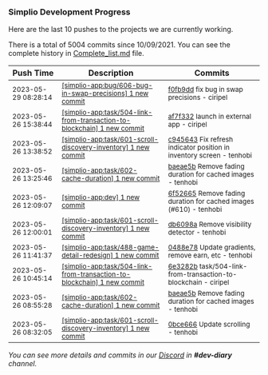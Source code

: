 
### Simplio Development Progress

Here are the last 10 pushes to the projects we are currently working.

There is a total of 5004 commits since 10/09/2021. You can see the complete history in
 [Complete_list.md](Complete_list.md) file.

| Push Time | Description | Commits |
| --- | --- | --- |
| <sub>2023-05-29 08:28:14</sub> | <sub>[[simplio-app:bug/606\-bug\-in\-swap\-precisions] 1 new commit](https://github.com/SimplioOfficial/simplio-app/commit/f0fb9dd326b30f207cfc2c761066ac088172d3eb)</sub> | <sub>[f0fb9dd](https://github.com/SimplioOfficial/simplio-app/commit/f0fb9dd326b30f207cfc2c761066ac088172d3eb) fix bug in swap precisions - ciripel</sub> |
| <sub>2023-05-26 15:38:44</sub> | <sub>[[simplio-app:task/504\-link\-from\-transaction\-to\-blockchain] 1 new commit](https://github.com/SimplioOfficial/simplio-app/commit/af7f332b519f420806fc4edd8b867d43e2e7bf13)</sub> | <sub>[af7f332](https://github.com/SimplioOfficial/simplio-app/commit/af7f332b519f420806fc4edd8b867d43e2e7bf13) launch in external app - ciripel</sub> |
| <sub>2023-05-26 13:38:52</sub> | <sub>[[simplio-app:task/601\-scroll\-discovery\-inventory] 1 new commit](https://github.com/SimplioOfficial/simplio-app/commit/c945643c3fceb314b60cb9cf9999a68546edfa99)</sub> | <sub>[c945643](https://github.com/SimplioOfficial/simplio-app/commit/c945643c3fceb314b60cb9cf9999a68546edfa99) Fix refresh indicator position in inventory screen - tenhobi</sub> |
| <sub>2023-05-26 13:25:46</sub> | <sub>[[simplio-app:task/602\-cache\-duration] 1 new commit](https://github.com/SimplioOfficial/simplio-app/commit/baeae5b653025c40f7cdd62afae88df449bbc62f)</sub> | <sub>[baeae5b](https://github.com/SimplioOfficial/simplio-app/commit/baeae5b653025c40f7cdd62afae88df449bbc62f) Remove fading duration for cached images - tenhobi</sub> |
| <sub>2023-05-26 12:09:07</sub> | <sub>[[simplio-app:dev] 1 new commit](https://github.com/SimplioOfficial/simplio-app/commit/6f52665f2985ef04882b8e871002546a3866fe03)</sub> | <sub>[6f52665](https://github.com/SimplioOfficial/simplio-app/commit/6f52665f2985ef04882b8e871002546a3866fe03) Remove fading duration for cached images (#610) - tenhobi</sub> |
| <sub>2023-05-26 12:00:01</sub> | <sub>[[simplio-app:task/601\-scroll\-discovery\-inventory] 1 new commit](https://github.com/SimplioOfficial/simplio-app/commit/db6098a45c33da21aff82ef49487346bc49aa59d)</sub> | <sub>[db6098a](https://github.com/SimplioOfficial/simplio-app/commit/db6098a45c33da21aff82ef49487346bc49aa59d) Remove visibility detector - tenhobi</sub> |
| <sub>2023-05-26 11:41:37</sub> | <sub>[[simplio-app:task/488\-game\-detail\-redesign] 1 new commit](https://github.com/SimplioOfficial/simplio-app/commit/0488e7849ac3ba5e78e4a0660a0c24c83a30ab00)</sub> | <sub>[0488e78](https://github.com/SimplioOfficial/simplio-app/commit/0488e7849ac3ba5e78e4a0660a0c24c83a30ab00) Update gradients, remove earn, etc - tenhobi</sub> |
| <sub>2023-05-26 10:45:14</sub> | <sub>[[simplio-app:task/504\-link\-from\-transaction\-to\-blockchain] 1 new commit](https://github.com/SimplioOfficial/simplio-app/commit/6e3282b0bb59c182f3f217b222faa998031db663)</sub> | <sub>[6e3282b](https://github.com/SimplioOfficial/simplio-app/commit/6e3282b0bb59c182f3f217b222faa998031db663) task/504-link-from-transaction-to-blockchain - ciripel</sub> |
| <sub>2023-05-26 08:55:28</sub> | <sub>[[simplio-app:task/602\-cache\-duration] 1 new commit](https://github.com/SimplioOfficial/simplio-app/commit/baeae5b653025c40f7cdd62afae88df449bbc62f)</sub> | <sub>[baeae5b](https://github.com/SimplioOfficial/simplio-app/commit/baeae5b653025c40f7cdd62afae88df449bbc62f) Remove fading duration for cached images - tenhobi</sub> |
| <sub>2023-05-26 08:32:05</sub> | <sub>[[simplio-app:task/601\-scroll\-discovery\-inventory] 1 new commit](https://github.com/SimplioOfficial/simplio-app/commit/0bce666d603b72a67261fd00683f9ae93ae825ab)</sub> | <sub>[0bce666](https://github.com/SimplioOfficial/simplio-app/commit/0bce666d603b72a67261fd00683f9ae93ae825ab) Update scrolling - tenhobi</sub> |

_You can see more details and commits in our [Discord](https://discord.gg/aKhjuwZmdP) in **#dev-diary** channel._
